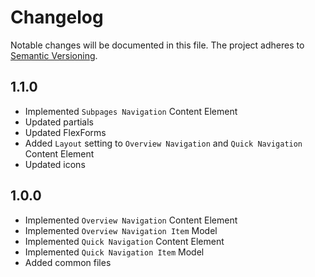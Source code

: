 Changelog
=========

Notable changes will be documented in this file. The project adheres to [Semantic Versioning].

1.1.0
-----

* Implemented `Subpages Navigation` Content Element
* Updated partials
* Updated FlexForms
* Added `Layout` setting to `Overview Navigation` and `Quick Navigation` Content Element
* Updated icons

1.0.0
-----

* Implemented `Overview Navigation` Content Element
* Implemented `Overview Navigation Item` Model
* Implemented `Quick Navigation` Content Element
* Implemented `Quick Navigation Item` Model
* Added common files

[Semantic Versioning]: http://semver.org "Semantic Versioning"